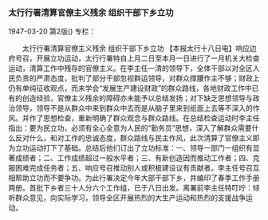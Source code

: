 ### 太行行署清算官僚主义残余  组织干部下乡立功

1947-03-20
第2版()
专栏：

　　太行行署清算官僚主义残余
    组织干部下乡立功
    【本报太行十八日电】响应边府号召，开展立功运动，太行行署特自上月二日至本月一日进行了一月机关大检查运动，清算工作中残存的官僚主义。在李主任一清的领导下，全体干部以对全区人民负责的严肃态度，批判了部分干部忽视群运领导，对群众撑腰作主不够；财政上仍有单纯征收观点，而未学会“发展生产建设财政”的群众路线，各地财政工作中已有的创造经验，官僚主义残余的障碍亦未能予以总结发扬；对下缺乏思想领导与政治领导，领导不是从群众中来到群众中去而是从脑子里来到纸面上去等不深入的作风。并作了思想检查，重新明确了群众观念与群众路线。在总结检查运动时李主任指出：要为民立功，必须有全心全意为人民的“勤务员”思想，深入了解群众需要什么反对什么，和对工作的忠诚态度，群众路线与民主作风，此次清算了官僚主义即为立功运动打下了基础。总结后他们订出了立功标准：一、领导一部门一组织有显著成绩者；二、工作成绩超过一般水平者；三、有新创造因而推动工作者；四、克服困难完成任务者；五、响应号召推动别人或积极建设议有贡献者。李主任号召互相帮助立功而不要争功。为此行署决定今年大部干部下乡，并编印了春季工作手册两册。首批下乡者三十人分六个工作组，已于八日出发。离署前李主任特叮咛：倾听群众意见，向实际学习，领导全区开展热烈的大生产运动和热烈的支援战争运动。
